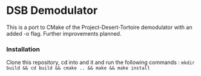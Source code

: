 # DSB Demodulator

This is a port to CMake of the Project-Desert-Tortoire demodulator with an added -o flag. Further improvements planned.

### Installation

Clone this repository, cd into and it and run the following commands :
```mkdir build && cd build && cmake .. && make && make install```